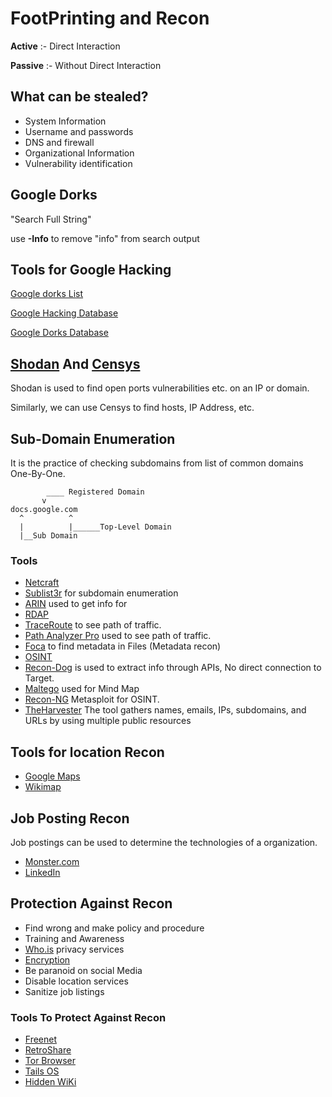 # FootPrinting and Recon

**Active** :- Direct Interaction

**Passive** :- Without Direct Interaction

## What can be stealed?

* System Information
* Username and passwords
* DNS and firewall
* Organizational Information
* Vulnerability identification

## Google Dorks

"Search Full String"

use **-Info** to remove "info" from search output

## Tools for Google Hacking

[Google dorks List](https://securitytrails.com/blog/google-hacking-techniques)

[Google Hacking Database](https://www.exploit-db.com/google-hacking-database)

[Google Dorks Database](https://www.boxpiper.com/posts/google-dork-list)

## [Shodan](https://www.shodan.io/) And [Censys](https://search.censys.io/)

Shodan is used to find open ports vulnerabilities etc. on an IP or domain.

Similarly, we can use Censys to find hosts, IP Address, etc.

## Sub-Domain Enumeration

It is the practice of checking subdomains from list of common domains One-By-One.

``` text
        ____ Registered Domain
       v
docs.google.com
  ^          ^
  |          |______Top-Level Domain
  |__Sub Domain
```

### Tools

* [Netcraft](https://www.netcraft.com/tools/)
* [Sublist3r](https://github.com/aboul3la/Sublist3r) for subdomain enumeration
* [ARIN](https://www.arin.net/) used to get info for 
* [RDAP](https://www.icann.org/rdap)
* [TraceRoute](https://www.fortinet.com/resources/cyberglossary/traceroutes) to see path of traffic.
* [Path Analyzer Pro](https://download.cnet.com/Path-Analyzer-Pro-Windows/3000-2085_4-10620979.html) used to see path of traffic.
* [Foca](https://github.com/ElevenPaths/FOCA) to find metadata in Files (Metadata recon)
* [OSINT](https://osintframework.com/)
* [Recon-Dog](https://github.com/s0md3v/ReconDog) is used to extract info through APIs, No direct connection to Target.
* [Maltego](https://www.maltego.com/) used for Mind Map
* [Recon-NG](https://www.kali.org/tools/recon-ng/) Metasploit for OSINT.
* [TheHarvester](https://www.kali.org/tools/theharvester/) The tool gathers names, emails, IPs, subdomains, and URLs by using
multiple public resources

## Tools for location Recon

* [Google Maps](https://www.google.com/maps)
* [Wikimap](https://wikimapia.org/##lang=en&lat=0.000000&lon=0.000000&z=12&m=w)

## Job Posting Recon

Job postings can be used to determine the technologies of a organization.

* [Monster.com](https://www.monster.com/)
* [LinkedIn](https://www.linkedin.com/jobs/)

## Protection Against Recon

* Find wrong and make policy and procedure
* Training and Awareness
* [Who.is](https://who.is/) privacy services
* [Encryption](https://www.techtarget.com/searchsecurity/definition/encryption#:~:text=Encryption%20is%20the%20method%20by,encrypted%20data%20is%20called%20ciphertext.)
* Be paranoid on social Media
* Disable location services
* Sanitize job listings

### Tools To Protect Against Recon

* [Freenet](https://freenetproject.org/index.html)
* [RetroShare](https://retroshare.cc/)
* [Tor Browser](https://www.torproject.org/download/)
* [Tails OS](https://tails.boum.org/)
* [Hidden WiKi](https://thehiddenwiki.org/)
